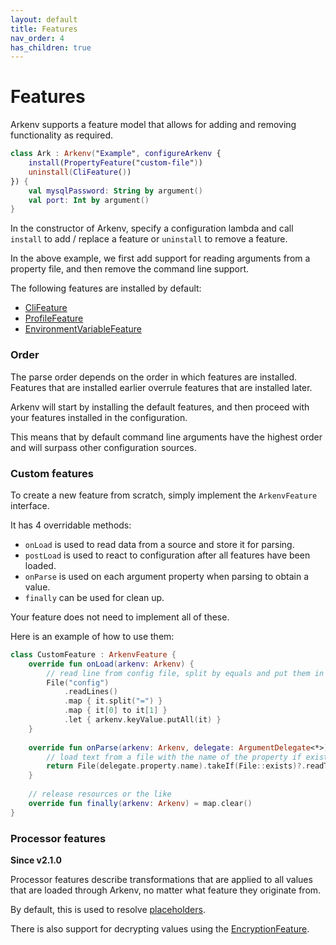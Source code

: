 ```yaml
---
layout: default
title: Features
nav_order: 4
has_children: true
---
```


# Features

Arkenv supports a feature model that allows for 
adding and removing functionality as required.

```kotlin
class Ark : Arkenv("Example", configureArkenv {
    install(PropertyFeature("custom-file"))
    uninstall(CliFeature())
}) {
    val mysqlPassword: String by argument()
    val port: Int by argument()
}
```

In the constructor of Arkenv, specify a configuration lambda and call 
`install` to add / replace a feature or
`uninstall` to remove a feature. 

In the above example, we first add support for reading arguments from
a property file, and then remove the command line support. 

The following features are installed by default:
* [CliFeature]({{site.baseurl}}features/command-line) 
* [ProfileFeature]({{site.baseurl}}features/profiles)
* [EnvironmentVariableFeature]({{site.baseurl}}features/environment-variables)

### Order
The parse order depends on the order in which features are installed. 
Features that are installed earlier overrule features that are installed later.  

Arkenv will start by installing the default features, and then proceed with your features
installed in the configuration. 

This means that by default command line arguments have the highest order and will surpass other configuration sources. 


### Custom features

To create a new feature from scratch, simply implement the `ArkenvFeature`
interface. 

It has 4 overridable methods:
* `onLoad` is used to read data from a source and store it for parsing. 
* `postLoad` is used to react to configuration after all features have been loaded.
* `onParse` is used on each argument property when parsing to obtain a value.
* `finally` can be used for clean up. 

Your feature does not need to implement all of these. 

Here is an example of how to use them:

```kotlin
class CustomFeature : ArkenvFeature {
    override fun onLoad(arkenv: Arkenv) {
        // read line from config file, split by equals and put them in the keyValue map for later parsing
        File("config")    
            .readLines()
            .map { it.split("=") }
            .map { it[0] to it[1] }
            .let { arkenv.keyValue.putAll(it) }
    }
    
    override fun onParse(arkenv: Arkenv, delegate: ArgumentDelegate<*>): String? {
        // load text from a file with the name of the property if exists
        return File(delegate.property.name).takeIf(File::exists)?.readText()
    }
    
    // release resources or the like
    override fun finally(arkenv: Arkenv) = map.clear() 
}
```


### Processor features

**Since v2.1.0**

Processor features describe transformations that are applied to all values
that are loaded through Arkenv, no matter what feature they originate from. 

By default, this is used to resolve [placeholders]({{site.baseurl}}features/placeholders).

There is also support for decrypting values using the [EncryptionFeature]({{site.baseurl}}features/encryption).
